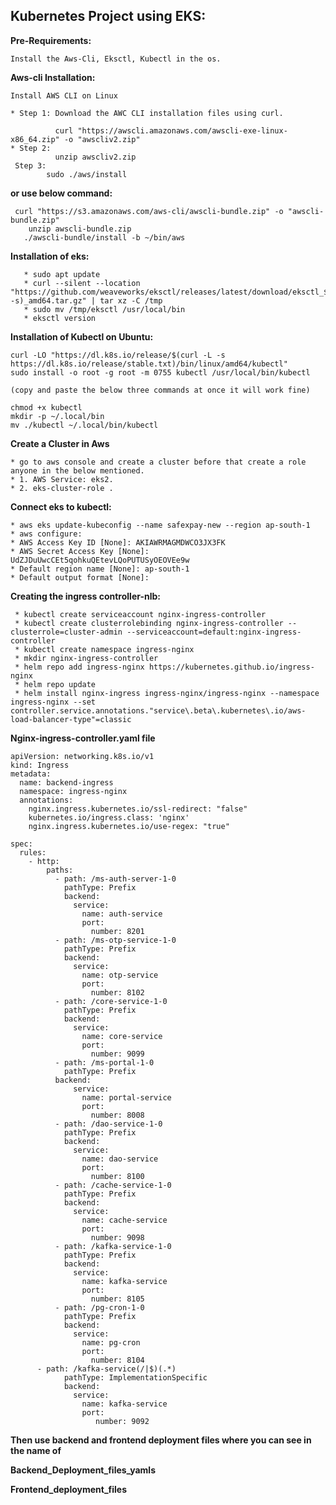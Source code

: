 ## Kubernetes Project using EKS:
**Pre-Requirements:**
```
Install the Aws-Cli, Eksctl, Kubectl in the os.
```      
**Aws-cli Installation:**
    
    Install AWS CLI on Linux
    
    * Step 1: Download the AWC CLI installation files using curl.
    
              curl "https://awscli.amazonaws.com/awscli-exe-linux-x86_64.zip" -o "awscliv2.zip"
    * Step 2: 
              unzip awscliv2.zip 
     Step 3:
            sudo ./aws/install

**or use below command:**
     
     curl "https://s3.amazonaws.com/aws-cli/awscli-bundle.zip" -o "awscli-bundle.zip"
        unzip awscli-bundle.zip
       ./awscli-bundle/install -b ~/bin/aws
     
         
     

**Installation of eks:**
```
   * sudo apt update
   * curl --silent --location "https://github.com/weaveworks/eksctl/releases/latest/download/eksctl_$(uname -s)_amd64.tar.gz" | tar xz -C /tmp
   * sudo mv /tmp/eksctl /usr/local/bin
   * eksctl version
```

**Installation of Kubectl on Ubuntu:**
```
curl -LO "https://dl.k8s.io/release/$(curl -L -s https://dl.k8s.io/release/stable.txt)/bin/linux/amd64/kubectl"
sudo install -o root -g root -m 0755 kubectl /usr/local/bin/kubectl

(copy and paste the below three commands at once it will work fine)

chmod +x kubectl
mkdir -p ~/.local/bin
mv ./kubectl ~/.local/bin/kubectl
```
**Create a Cluster in Aws**
```
* go to aws console and create a cluster before that create a role anyone in the below mentioned.
* 1. AWS Service: eks2.
* 2. eks-cluster-role .
```
**Connect eks to kubectl:**
```
* aws eks update-kubeconfig --name safexpay-new --region ap-south-1
* aws configure:
* AWS Access Key ID [None]: AKIAWRMAGMDWCO3JX3FK
* AWS Secret Access Key [None]: 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
* Default region name [None]: ap-south-1
* Default output format [None]:
```
**Creating the ingress controller-nlb:**
```
 * kubectl create serviceaccount nginx-ingress-controller
 * kubectl create clusterrolebinding nginx-ingress-controller --clusterrole=cluster-admin --serviceaccount=default:nginx-ingress-controller
 * kubectl create namespace ingress-nginx
 * mkdir nginx-ingress-controller
 * helm repo add ingress-nginx https://kubernetes.github.io/ingress-nginx
 * helm repo update
 * helm install nginx-ingress ingress-nginx/ingress-nginx --namespace ingress-nginx --set controller.service.annotations."service\.beta\.kubernetes\.io/aws-load-balancer-type"=classic
```

**Nginx-ingress-controller.yaml file**
```
apiVersion: networking.k8s.io/v1
kind: Ingress
metadata:
  name: backend-ingress
  namespace: ingress-nginx
  annotations:
    nginx.ingress.kubernetes.io/ssl-redirect: "false"
    kubernetes.io/ingress.class: 'nginx'
    nginx.ingress.kubernetes.io/use-regex: "true"

spec:
  rules:
    - http:
        paths:
          - path: /ms-auth-server-1-0
            pathType: Prefix
            backend:
              service:
                name: auth-service
                port:
                  number: 8201
          - path: /ms-otp-service-1-0
            pathType: Prefix
            backend:
              service:
                name: otp-service
                port:
                  number: 8102
          - path: /core-service-1-0
            pathType: Prefix
            backend:
              service:
                name: core-service
                port:
                  number: 9099
          - path: /ms-portal-1-0
            pathType: Prefix
          backend:
              service:
                name: portal-service
                port:
                  number: 8008
          - path: /dao-service-1-0
            pathType: Prefix
            backend:
              service:
                name: dao-service
                port:
                  number: 8100
          - path: /cache-service-1-0
            pathType: Prefix
            backend:
              service:
                name: cache-service
                port:
                  number: 9098
          - path: /kafka-service-1-0
            pathType: Prefix
            backend:
              service:
                name: kafka-service
                port:
                  number: 8105
          - path: /pg-cron-1-0
            pathType: Prefix
            backend:
              service:
                name: pg-cron
                port:
                  number: 8104
	  - path: /kafka-service(/|$)(.*)
            pathType: ImplementationSpecific
            backend:
              service:
                name: kafka-service
                port:
                   number: 9092
```
**Then use backend and frontend deployment files where you can see in the name of**

**Backend_Deployment_files_yamls**

**Frontend_deployment_files**

      
      
